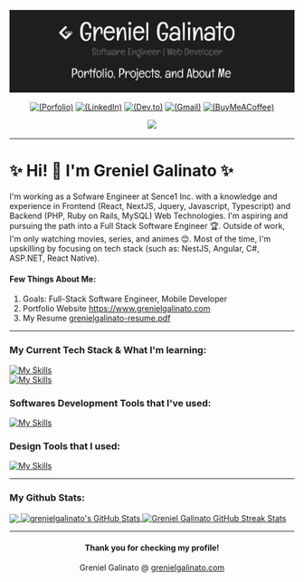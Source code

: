 [![Header](https://github.com/grenielgalinato/grenielgalinato/blob/main/github_hero.png "Header")](https://grenielgalinato.com)
<div align="center">

[![(Porfolio)](https://img.shields.io/badge/website-07C160?style=for-the-badge&logo=About.me&logoColor=white)](https://www.grenielgalinato.com)
[![(LinkedIn)](https://img.shields.io/badge/LinkedIn-0077B5?style=for-the-badge&logo=linkedin&logoColor=white)](https://www.linkedin.com/in/grenielgalinato/)
[![(Dev.to)](https://img.shields.io/badge/dev.to-000000?style=for-the-badge&logo=devdotto&logoColor=white)](https://dev.to/grenielgalinato)
[![(Gmail)](https://img.shields.io/badge/Gmail-D14836?style=for-the-badge&logo=gmail&logoColor=white)](mailto:greniel.galinato@gmail.com)
[![(BuyMeACoffee)](https://img.shields.io/badge/Buy_Me_A_Coffee-FFDD00?style=for-the-badge&logo=buy-me-a-coffee&logoColor=black)](https://buymeacoffee.com/grenielgalinato)

</div>
<div align="center">
   
![](https://komarev.com/ghpvc/?username=grenielxdevs&color=green)

</div>

***

<h1 align="left">✨ Hi! 👋  I'm Greniel Galinato ✨</h1>

<p align="left">I'm working as a Sofware Engineer at Sence1 Inc. with a knowledge and experience in Frontend (React, NextJS, Jquery, Javascript, Typescript) and Backend (PHP, Ruby on Rails, MySQL) Web Technologies. I'm aspiring and pursuing the path into a Full Stack Software Engineer 🏆. Outside of work, I'm only watching movies, series, and animes 😊. Most of the time, I'm upskilling by focusing on tech stack (such as: NestJS, Angular, C#, ASP.NET, React Native).</p>



<h4>Few Things About Me:</h4>

1. Goals: Full-Stack Software Engineer, Mobile Developer
2. Portfolio Website <a target="_blank" href="https://www.grenielgalinato.com">https://www.grenielgalinato.com</a>
3. My Resume <a target="_blank" href="https://grenielgalinato.com/assets/grenielgalinato-resume-BMNC-dzB.pdf">grenielgalinato-resume.pdf</a>
   
***

<h3 align="left">My Current Tech Stack & What I'm learning:</h3>

[![My Skills](https://skillicons.dev/icons?i=ts,nestjs,react,nextjs,docker,mysql&perline=10)](https://skillicons.dev)<br>
[![My Skills](https://skillicons.dev/icons?i=angular,cs,dotnet,azure,postgresql&perline=10)](https://skillicons.dev)

<h3 align="left">Softwares Development Tools that I've used:</h3>

[![My Skills](https://skillicons.dev/icons?i=ts,js,html,css,jquery,react,redux,nextjs,bootstrap,tailwind,flutter,androidstudio,java,ruby,rails,wordpress,php,postgres,mysql,python,django,mongodb,firebase,docker,vscode,idea,postman&perline=10)](https://skillicons.dev)

<h3 align="left">Design Tools that I used:</h3>

[![My Skills](https://skillicons.dev/icons?i=figma,ps,blender&perline=10)](https://skillicons.dev)

***

<h3 align="left">My Github Stats:</h3>

<a href="https://github.com/grenielgalinato/grenielgalinato">
  <img align="center" src="https://github-readme-stats.vercel.app/api/top-langs/?username=grenielgalinato&hide=java,html,tex&title_color=ffffff&text_color=c9cacc&icon_color=2bbc8a&bg_color=1d1f21&langs_count=3" />
</a>
<a href="https://github.com/grenielgalinato/grenielgalinato">
  <img align="center" src="https://github-readme-stats.vercel.app/api?username=grenielgalinato&show_icons=true&line_height=27&count_private=true&title_color=ffffff&text_color=c9cacc&icon_color=2bbc8a&bg_color=1d1f21" alt="grenielgalinato's GitHub Stats" />
</a>
<a href="https://github.com/grenielgalinato/grenielgalinato">
  <img align="center" src="https://streak-stats.demolab.com/?user=grenielgalinato&theme=dark&background=1d1f21" alt="Greniel Galinato GitHub Streak Stats" />
</a>

***

<h4 align="center">Thank you for checking my profile! </h4>
<p align="center">Greniel Galinato @ <a target="_blank" href="https://www.grenielgalinato.com">grenielgalinato.com</a></p>
